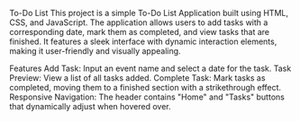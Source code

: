 To-Do List
This project is a simple To-Do List Application built using HTML, CSS, and JavaScript. The application allows users to add tasks with a corresponding date, mark them as completed, and view tasks that are finished. It features a sleek interface with dynamic interaction elements, making it user-friendly and visually appealing.

Features
Add Task: Input an event name and select a date for the task.
Task Preview: View a list of all tasks added.
Complete Task: Mark tasks as completed, moving them to a finished section with a strikethrough effect.
Responsive Navigation: The header contains "Home" and "Tasks" buttons that dynamically adjust when hovered over.
